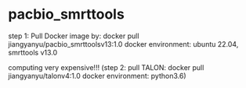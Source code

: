 # pacbio_smrttools

step 1: Pull Docker image by: docker pull jiangyanyu/pacbio_smrttoolsv13:1.0
docker environment: ubuntu 22.04, smrttools v13.0 

computing very expensive!!! (step 2: pull TALON: docker pull jiangyanyu/talonv4:1.0 docker environment: python3.6)


   
